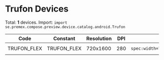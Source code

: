 # Trufon Devices

Total: **1** devices. Import: `import se.premex.compose.preview.device.catalog.android.Trufon`

| Code | Constant | Resolution | DPI | Compose Spec | Preview Usage |
|------|----------|------------|-----|-------------|---------------|
| TRUFON_FLEX | TRUFON_FLEX | 720x1600 | 280 | `spec:width=720px,height=1600px,dpi=280` | `@Preview(device = Trufon.TRUFON_FLEX)` |

<!-- Generated automatically. Do not edit manually. -->
